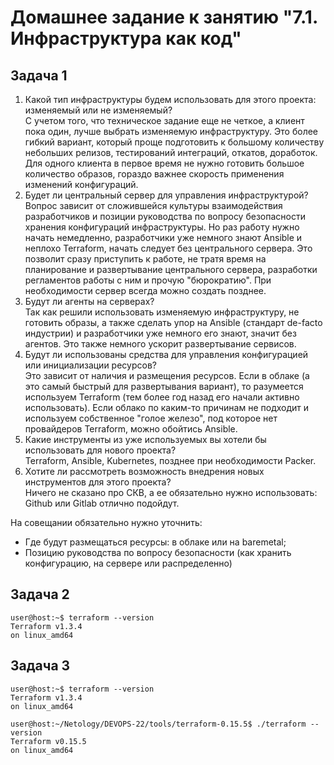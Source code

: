 # Домашнее задание к занятию "7.1. Инфраструктура как код"
## Задача 1

1. Какой тип инфраструктуры будем использовать для этого проекта: изменяемый или не изменяемый?</br>
С учетом того, что техническое задание еще не четкое, а клиент пока один, лучше выбрать 
изменяемую инфраструктуру. Это более гибкий вариант, который проще подготовить к большому 
количеству небольших релизов, тестирований интеграций, откатов, доработок. Для одного клиента в 
первое время не нужно готовить большое количество образов, гораздо важнее скорость 
применения изменений конфигураций. 
2. Будет ли центральный сервер для управления инфраструктурой?</br>
Вопрос зависит от сложившейся культуры взаимодействия разработчиков и позиции руководства
по вопросу безопасности хранения конфигураций инфраструктуры. Но раз работу нужно начать немедленно,
разработчики уже немного знают Ansible и неплохо Terraform, начать следует без центрального сервера.
Это позволит сразу приступить к работе, не тратя время на планирование и развертывание центрального
сервера, разработки регламентов работы с ним и прочую "бюрократию". 
При необходимости сервер всегда можно создать позднее.
3. Будут ли агенты на серверах?</br>
Так как решили использовать изменяемую инфраструктуру, не готовить образы, а также сделать упор 
на Ansible (стандарт de-facto индустрии) и разработчики уже немного его знают, значит без агентов. 
Это также немного ускорит развертывание сервисов.
4. Будут ли использованы средства для управления конфигурацией или инициализации ресурсов?</br>
Это зависит от наличия и размещения ресурсов. Если в облаке (а это самый быстрый для развертывания
вариант), то разумеется используем Terraform (тем более год назад его начали активно использовать).
Если облако по каким-то причинам не подходит и используем собственное "голое железо", под которое нет 
провайдеров Terraform, можно обойтись Ansible.
5. Какие инструменты из уже используемых вы хотели бы использовать для нового проекта? </br>
Terraform, Ansible, Kubernetes, позднее при необходимости Packer.
6. Хотите ли рассмотреть возможность внедрения новых инструментов для этого проекта? </br>
Ничего не сказано про СКВ, а ее обязательно нужно использовать: Github или Gitlab отлично подойдут.

На совещании обязательно нужно уточнить:
- Где будут размещаться ресурсы: в облаке или на baremetal;
- Позицию руководства по вопросу безопасности (как хранить конфигурацию, на сервере или распределенно)


## Задача 2
```console
user@host:~$ terraform --version
Terraform v1.3.4
on linux_amd64
```

## Задача 3
```console
user@host:~$ terraform --version
Terraform v1.3.4
on linux_amd64

user@host:~/Netology/DEVOPS-22/tools/terraform-0.15.5$ ./terraform --version
Terraform v0.15.5
on linux_amd64

```
